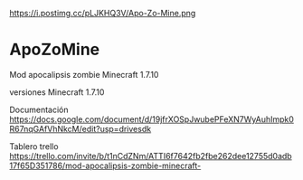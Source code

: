 https://i.postimg.cc/pLJKHQ3V/Apo-Zo-Mine.png

# ApoZoMine
Mod apocalipsis zombie Minecraft 1.7.10

versiones
Minecraft 1.7.10

Documentación
https://docs.google.com/document/d/19jfrXOSpJwubePFeXN7WyAuhImpk0R67nqGAfVhNkcM/edit?usp=drivesdk

Tablero trello
https://trello.com/invite/b/t1nCdZNm/ATTI6f7642fb2fbe262dee12755d0adb17f65D351786/mod-apocalipsis-zombie-minecraft-